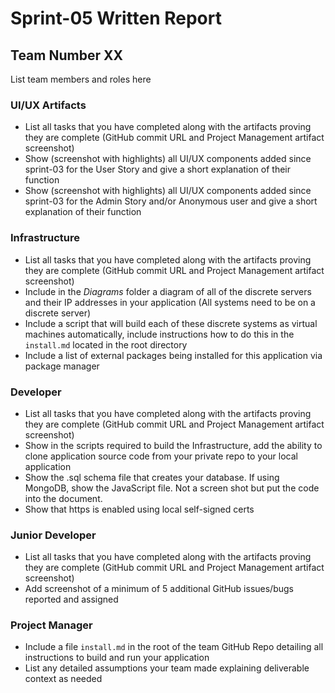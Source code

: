 # Sprint-05 Written Report

## Team Number XX

List team members and roles here

### UI/UX Artifacts

- List all tasks that you have completed along with the artifacts proving they are complete (GitHub commit URL and Project Management artifact screenshot)
- Show (screenshot with highlights) all UI/UX components added since sprint-03 for the User Story and give a short explanation of their function
- Show (screenshot with highlights) all UI/UX components added since sprint-03 for the Admin Story and/or Anonymous user and give a short explanation of their function

### Infrastructure

- List all tasks that you have completed along with the artifacts proving they are complete (GitHub commit URL and Project Management artifact screenshot)
- Include in the *Diagrams* folder a diagram of all of the discrete servers and their IP addresses in your application (All systems need to be on a discrete server)
- Include a script that will build each of these discrete systems as virtual machines automatically, include instructions how to do this in the ```install.md``` located in the root directory
- Include a list of external packages being installed for this application via package manager

### Developer

- List all tasks that you have completed along with the artifacts proving they are complete (GitHub commit URL and Project Management artifact screenshot)
- Show in the scripts required to build the Infrastructure, add the ability to clone application source code from your private repo to your local application
- Show the .sql schema file that creates your database.  If using MongoDB, show the JavaScript file.  Not a screen shot but put the code into the document.
- Show that https is enabled using local self-signed certs

### Junior Developer

- List all tasks that you have completed along with the artifacts proving they are complete (GitHub commit URL and Project Management artifact screenshot)
- Add screenshot of a minimum of 5 additional GitHub issues/bugs reported and assigned

### Project Manager

- Include a file  ```install.md``` in the root of the team GitHub Repo detailing all instructions to build and run your application
- List any detailed assumptions your team made explaining deliverable context as needed
